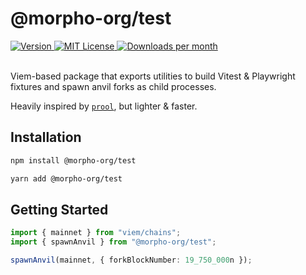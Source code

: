 # @morpho-org/test

<a href="https://www.npmjs.com/package/@morpho-org/test">
    <picture>
        <source media="(prefers-color-scheme: dark)" srcset="https://img.shields.io/npm/v/@morpho-org/test?colorA=21262d&colorB=21262d&style=flat">
        <img src="https://img.shields.io/npm/v/@morpho-org/test?colorA=f6f8fa&colorB=f6f8fa&style=flat" alt="Version">
    </picture>
</a>
<a href="https://github.com/morpho-org/test/blob/main/LICENSE">
    <picture>
        <source media="(prefers-color-scheme: dark)" srcset="https://img.shields.io/npm/l/@morpho-org/test?colorA=21262d&colorB=21262d&style=flat">
        <img src="https://img.shields.io/npm/l/@morpho-org/test?colorA=f6f8fa&colorB=f6f8fa&style=flat" alt="MIT License">
    </picture>
</a>
<a href="https://www.npmjs.com/package/@morpho-org/test">
    <picture>
        <source media="(prefers-color-scheme: dark)" srcset="https://img.shields.io/npm/dm/@morpho-org/test?colorA=21262d&colorB=21262d&style=flat">
        <img src="https://img.shields.io/npm/dm/@morpho-org/test?colorA=f6f8fa&colorB=f6f8fa&style=flat" alt="Downloads per month">
    </picture>
</a>
<br />
<br />

Viem-based package that exports utilities to build Vitest & Playwright fixtures and spawn anvil forks as child processes.

Heavily inspired by [`prool`](https://github.com/wevm/prool), but lighter & faster.

## Installation

```bash
npm install @morpho-org/test
```

```bash
yarn add @morpho-org/test
```

## Getting Started

```typescript
import { mainnet } from "viem/chains";
import { spawnAnvil } from "@morpho-org/test";

spawnAnvil(mainnet, { forkBlockNumber: 19_750_000n });
```
